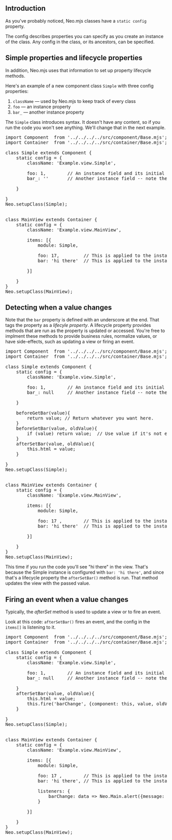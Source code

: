 ## Introduction 

As you've probably noticed, Neo.mjs classes have a `static config` property. 

The config describes properties you can specify as you create an instance of the class.
Any config in the class, or its ancestors, can be specified. 

## Simple properties and lifecycle properties

In addition, Neo.mjs uses that information to set up property lifecycle 
methods.

Here's an example of a new component class `Simple` with three config properties:

1. `className` &mdash; used by Neo.mjs to keep track of every class
2. `foo` &mdash; an instance property 
2. `bar_` &mdash; another instance property 

The `Simple` class introduces syntax. It doesn't have any content, so if you run the code you won't 
see anything. We'll change that in the next example.

<pre data-neo>
import Component  from '../../../../src/component/Base.mjs';
import Container  from '../../../../src/container/Base.mjs';

class Simple extends Component {
    static config = {
        className: 'Example.view.Simple',

        foo: 1,        // An instance field and its initial (default) value
        bar_: ''       // Another instance field -- note the underscore at the end

    }

}
Neo.setupClass(Simple);


class MainView extends Container {
    static config = {
        className: 'Example.view.MainView',

        items: [{
            module: Simple,

            foo: 17,         // This is applied to the instance
            bar: 'hi there'  // This is applied to the instance

        }]

    }
}
Neo.setupClass(MainView);
</pre>

## Detecting when a value changes

Note that the `bar` property is defined with an underscore at the end. That tags the property as
a _lifecyle property_. A lifecycle property provides methods that are run as the property is
updated or accessed. You're free to implment these methods to provide business rules, normalize
values, or have side-effects, such as updating a view or firing an event.

<pre data-neo>
import Component  from '../../../../src/component/Base.mjs';
import Container  from '../../../../src/container/Base.mjs';

class Simple extends Component {
    static config = {
        className: 'Example.view.Simple',

        foo: 1,        // An instance field and its initial (default) value
        bar_: null     // Another instance field -- note the underscore at the end

    }

    beforeGetBar(value){
        return value; // Return whatever you want here. 
    }
    beforeSetBar(value, oldValue){
        if (value) return value;  // Use value if it's not empty
    }
    afterSetBar(value, oldValue){
        this.html = value;
    }

}
Neo.setupClass(Simple);


class MainView extends Container {
    static config = {
        className: 'Example.view.MainView',

        items: [{
            module: Simple,

            foo: 17 ,        // This is applied to the instance
            bar: 'hi there'  // This is applied to the instance

        }]

    }
}
Neo.setupClass(MainView);
</pre>

This time if you run the code you'll see "hi there" in the view. That's because the Simple instance is
configured with `bar: 'hi there'`, and since that's a lifecycle property the `afterSetBar()` method
is run. That method updates the view with the passed value.

## Firing an event when a value changes

Typically, the _afterSet_ method is used to update a view or to fire an event.

Look at this code: `afterSetBar()` fires an event, and the config in the `items[]` is listening to it.

<pre data-neo>
import Component  from '../../../../src/component/Base.mjs';
import Container  from '../../../../src/container/Base.mjs';

class Simple extends Component {
    static config = {
        className: 'Example.view.Simple',

        foo: 1,        // An instance field and its initial (default) value
        bar_: null     // Another instance field -- note the underscore at the end

    }
    afterSetBar(value, oldValue){
        this.html = value;
        this.fire('barChange', {component: this, value, oldValue});
    }

}
Neo.setupClass(Simple);


class MainView extends Container {
    static config = {
        className: 'Example.view.MainView',

        items: [{
            module: Simple,

            foo: 17 ,        // This is applied to the instance
            bar: 'hi there', // This is applied to the instance

            listeners: {
                barChange: data => Neo.Main.alert({message: data.value})
            }

        }]

    }
}
Neo.setupClass(MainView);
</pre>

